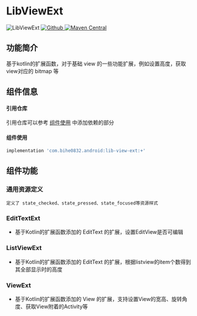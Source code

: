# LibViewExt

![LibViewExt](https://img.shields.io/badge/AndroidAppFactory-LibViewExt-brightgreen)
[ ![Github](https://img.shields.io/badge/Github-LibViewExt-brightgreen?style=social) ](https://github.com/bihe0832/AndroidAppFactory/tree/master/LibViewExt)
[ ![Maven Central](https://img.shields.io/maven-central/v/com.bihe0832.android/lib-view-ext)](https://search.maven.org/artifact/com.bihe0832.android/lib-view-ext)

## 功能简介

基于kotlin的扩展函数，对于基础 view 的一些功能扩展，例如设置高度，获取view对应的 bitmap 等

## 组件信息

#### 引用仓库

引用仓库可以参考 [组件使用](./../start.md) 中添加依赖的部分

#### 组件使用

```groovy
implementation 'com.bihe0832.android:lib-view-ext:+'
```

## 组件功能

### 通用资源定义

    定义了 state_checked、state_pressed、state_focused等资源样式

### EditTextExt

- 基于Kotlin的扩展函数添加的 EditText 的扩展，设置EditView是否可编辑

### ListViewExt

- 基于Kotlin的扩展函数添加的 EditText 的扩展，根据listview的item个数得到其全部显示时的高度

### ViewExt

- 基于Kotlin的扩展函数添加的 View 的扩展，支持设置View的宽高、旋转角度、获取View附着的Activity等